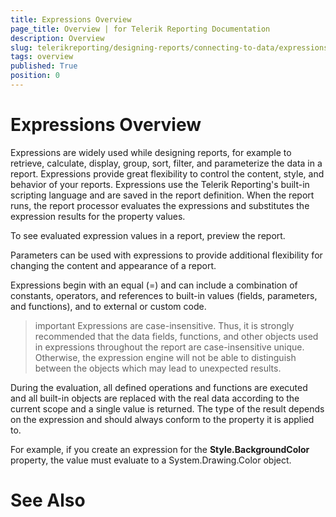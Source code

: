 ```yaml
---
title: Expressions Overview
page_title: Overview | for Telerik Reporting Documentation
description: Overview
slug: telerikreporting/designing-reports/connecting-to-data/expressions/overview
tags: overview
published: True
position: 0
---
```


# Expressions Overview



Expressions are widely used while designing reports, for example to
		retrieve, calculate, display, group, sort, filter, and parameterize the
		data in a report. Expressions provide great flexibility to control the
		content, style, and behavior of your reports. Expressions use the Telerik
		Reporting's built-in scripting language and are saved in the report
		definition. When the report runs, the report processor evaluates the
		expressions and substitutes the expression results for the property values.

To see evaluated expression values in a report, preview the report.

Parameters can be used with expressions to provide additional
		flexibility for changing the content and appearance of a report.

Expressions begin with an equal (=) and can include a combination
		of constants, operators, and references to built-in values (fields, parameters,
		and functions), and to external or custom code.

>important Expressions are case-insensitive. Thus, it is strongly recommended that the data fields, functions,          and other objects used in expressions throughout the report are case-insensitive unique. Otherwise,           the expression engine will not be able to distinguish between the objects which may lead to unexpected results.        


During the evaluation, all defined operations and functions are
		executed and all built-in objects are replaced with the real data according
		to the current scope and a single value is returned. The type of the
		result depends on the expression and should always conform to the property
		it is applied to.

For example, if you create an expression for the __Style.BackgroundColor__
		property, the value must evaluate to a System.Drawing.Color object.

# See Also


